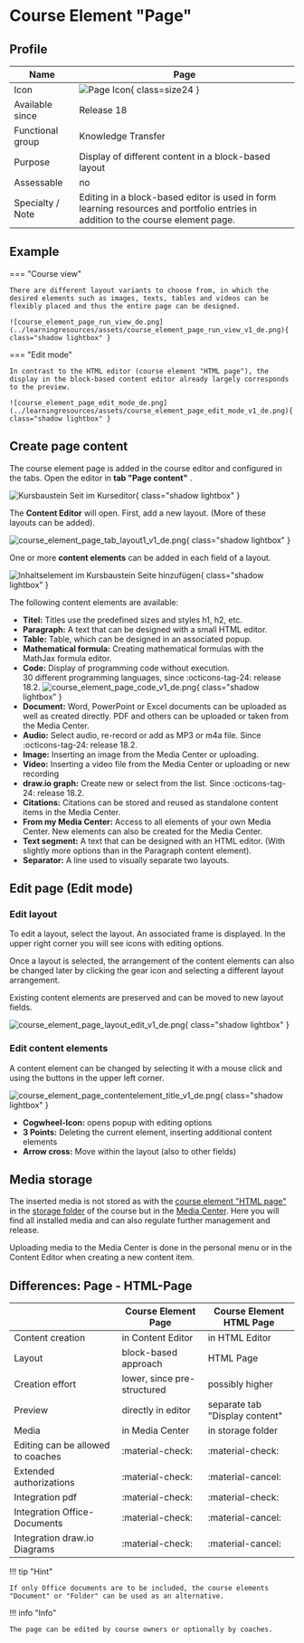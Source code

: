 # Course Element "Page"

## Profile

Name | Page
---------|----------
Icon | ![Page Icon](assets/page.png){ class=size24 }
Available since | Release 18
Functional group | Knowledge Transfer
Purpose | Display of different content in a block-based layout
Assessable | no
Specialty / Note | Editing in a block-based editor is used in form learning resources and portfolio entries in addition to the course element page.

## Example

=== "Course view"
    
    There are different layout variants to choose from, in which the desired elements such as images, texts, tables and videos can be flexibly placed and thus the entire page can be designed.

    ![course_element_page_run_view_de.png](../learningresources/assets/course_element_page_run_view_v1_de.png){ class="shadow lightbox" }

=== "Edit mode"

    In contrast to the HTML editor (course element "HTML page"), the display in the block-based content editor already largely corresponds to the preview.

    ![course_element_page_edit_mode_de.png](../learningresources/assets/course_element_page_edit_mode_v1_de.png){ class="shadow lightbox" }



## Create page content

The course element page is added in the course editor and configured in the tabs.
Open the editor in **tab "Page content"** .

![Kursbaustein Seit im Kurseditor](assets/KB_Seite_Tab_Seiteninhalt19.png){ class="shadow lightbox" }

The **Content Editor** will open. First, add a new layout. (More of these layouts can be added).

![course_element_page_tab_layout1_v1_de.png](assets/course_element_page_tab_layout1_v1_de.png){ class="shadow lightbox" }

One or more **content elements** can be added in each field of a layout.

![Inhaltselement im Kursbaustein Seite hinzufügen](assets/KB_Seite_Inhalt_hinzufuegen.png){ class="shadow lightbox" }


The following content elements are available:

* **Titel:** Titles use the predefined sizes and styles h1, h2, etc.
* **Paragraph:** A text that can be designed with a small HTML editor.
* **Table:** Table, which can be designed in an associated popup.
* **Mathematical formula:** Creating mathematical formulas with the MathJax formula editor.
* **Code:** Display of programming code without execution.<br> 
30 different programming languages, since :octicons-tag-24: release 18.2.
![course_element_page_code_v1_de.png](assets/course_element_page_code_v1_de.png){ class="shadow lightbox" } 
* **Document:** Word, PowerPoint or Excel documents can be uploaded as well as created directly. PDF and others can be uploaded or taken from the Media Center.
* **Audio:** Select audio, re-record or add as MP3 or m4a file. Since :octicons-tag-24: release 18.2. 
* **Image:** Inserting an image from the Media Center or uploading.
* **Video:** Inserting a video file from the Media Center or uploading or new recording
* **draw.io graph:** Create new or select from the list. Since :octicons-tag-24: release 18.2. 
* **Citations:** Citations can be stored and reused as standalone content items in the Media Center.
* **From my Media Center:** Access to all elements of your own Media Center. New elements can also be created for the Media Center.
* **Text segment:** A text that can be designed with an HTML editor. (With slightly more options than in the Paragraph content element).
* **Separator:** A line used to visually separate two layouts. 


## Edit page (Edit mode)

### Edit layout

To edit a layout, select the layout. An associated frame is displayed. In the upper right corner you will see icons with editing options.

Once a layout is selected, the arrangement of the content elements can also be changed later by clicking the gear icon and selecting a different layout arrangement.

Existing content elements are preserved and can be moved to new layout fields.

![course_element_page_layout_edit_v1_de.png](assets/course_element_page_layout_edit_v1_de.png){ class="shadow lightbox" }


### Edit content elements

A content element can be changed by selecting it with a mouse click and using the buttons in the upper left corner.

![course_element_page_contentelement_title_v1_de.png](assets/course_element_page_contentelement_title_v1_de.png){ class="shadow lightbox" }

* **Cogwheel-Icon:** opens popup with editing options
* **3 Points:** Deleting the current element, inserting additional content elements
* **Arrow cross:** Move within the layout (also to other fields)


## Media storage

The inserted media is not stored as with the [course element "HTML page"](../learningresources/Course_Element_HTML_Page.md) in the [storage folder](../learningresources//Storage_folder.md) of the course but in the [Media Center](../personal_menu/Media_Center.md). Here you will find all installed media and can also regulate further management and release. 

Uploading media to the Media Center is done in the personal menu or in the Content Editor when creating a new content item.



## Differences: Page - HTML-Page


|                        | Course Element Page                       | Course Element HTML Page                  |
| -----------------------| ------------------------------ | ------------------------------ |
| Content creation | in Content Editor              | in HTML Editor                 |
| Layout             | block-based approach          | HTML Page                     |
| Creation effort     | lower, since pre-structured   | possibly higher                 |
| Preview               | directly in editor               |  separate tab "Display content" |
| Media                 | in Media Center               | in storage folder                |
| Editing can be allowed to coaches | :material-check: | :material-check:      |
| Extended authorizations                    | :material-check: | :material-cancel:     |
| Integration pdf        | :material-check:               | :material-check:               |
| Integration Office-Documents | :material-check:         | :material-cancel:              |
| Integration draw.io Diagrams        | :material-check: | :material-cancel:     |



!!! tip "Hint"

    If only Office documents are to be included, the course elements "Document" or "Folder" can be used as an alternative.


!!! info "Info"

    The page can be edited by course owners or optionally by coaches.


